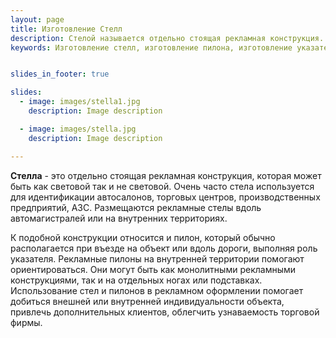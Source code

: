 ```yaml
---
layout: page
title: Изготовление Стелл
description: Стелой называется отдельно стоящая рекламная конструкция. Используется для идентификации автосалонов, торговых центров, АЗС. Размещаются вдоль автомагистралей или на внутренних территориях.
keywords: Изготовление стелл, изготовление пилона, изготовление указателей, изгтовление наружной вывески, изготовление наружной рекламы, световая стелла, реклама для магазинов.


slides_in_footer: true

slides:
  - image: images/stella1.jpg
    description: Image description

  - image: images/stella.jpg
    description: Image description

---
```



**Стелла** - это отдельно стоящая рекламная конструкция, которая может быть как световой так и не световой. Очень часто стела используется для идентификации автосалонов, торговых центров, производственных предприятий, АЗС. Размещаются рекламные стелы вдоль автомагистралей или на внутренних территориях. 

К подобной конструкции относится и пилон, который обычно располагается при въезде на объект или вдоль дороги, выполняя роль указателя. Рекламные пилоны на внутренней территории помогают ориентироваться. Они могут быть как монолитными рекламными конструкциями, так и на отдельных ногах или подставках. Использование стел и пилонов в рекламном оформлении помогает добиться внешней или внутренней индивидуальности объекта, привлечь дополнительных клиентов, облегчить узнаваемость торговой фирмы.
